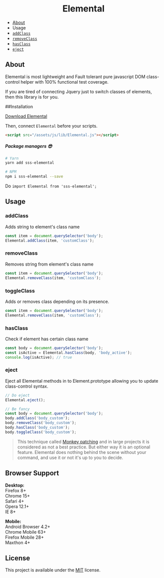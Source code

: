 <h1 align="center">Elemental</h1>

- [About](#about)
- Usage
- [`addClass`](#addclass)
- [`removeClass`](#removeclass) 
- [`hasClass`](#hasclass)
- [`eject`](#eject)

## About
Elemental is most lightweight and Fault tolerant pure javascript DOM class-control helper with 100% functional test coverage.

If you are tired of connecting Jquery just to switch classes of elements, then this library is for you. 

##Installation

<a target="_blank" href="https://raw.githubusercontent.com/Natteke/SmokinSexySoftware/master/packages/Elemental/dist/Elemental.js">Download Elemental</a>

Then, connect `Elemental` before your scripts.

```html
<script src="/assets/js/lib/Elemental.js"></script>
```
 
##### Package managers 😎

```sh
# Yarn
yarn add sss-elemental

# NPM
npm i sss-elemental --save
```
Do `import Elemental from 'sss-elemental';`

## Usage
### addClass

Adds string to element's class name

```Javascript
const item = document.querySelector('body');
Elemental.addClass(item, 'customClass');
```
### removeClass

Removes string from element's class name

```Javascript
const item = document.querySelector('body');
Elemental.removeClass(item, 'customClass');
```

### toggleClass

Adds or removes class depending on its presence.

```Javascript
const item = document.querySelector('body');
Elemental.removeClass(item, 'customClass');
```
### hasClass

Check if element has certain class name

```Javascript
const body = document.querySelector('body');
const isActive = Elemental.hasClass(body, 'body_active');
console.log(isActive); // true
```

### eject

Eject all Elemental methods in to Element.prototype allowing you to update class-control syntax.

```Javascript
// Do eject 
Elemental.eject();

// Be fancy
const body = document.querySelector('body');
body.addClass('body_custom');
body.removeClass('body_custom');
body.hasClass('body_custom');
body.toggleClass('body_custom');
```
> This technique called [Monkey patching](https://ru.wikipedia.org/wiki/Monkey_patch) and in large projects it is considered as not a best practice.
But either way it is an optional feature. Elemental does nothing behind the scene without your command, and use it or not it's up to you to decide.

## Browser Support
**Desktop:**  
Firefox 8+  
Chrome 15+   
Safari 4+  
Opera 12.1+   
IE 8+  

**Mobile:**  
Android Browser 4.2+  
Chrome Mobile 63+  
Firefox Mobile 28+   
Maxthon 4+
 
## License 
This project is available under the [MIT](https://opensource.org/licenses/mit-license.php) license.